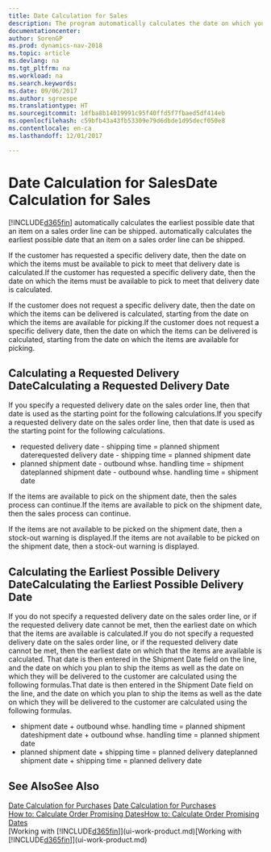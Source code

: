 ```yaml
---
title: Date Calculation for Sales
description: The program automatically calculates the date on which you must order an item to have it in inventory on a certain date. This is the date on which you can expect items ordered on a particular date to be available for picking.
documentationcenter: 
author: SorenGP
ms.prod: dynamics-nav-2018
ms.topic: article
ms.devlang: na
ms.tgt_pltfrm: na
ms.workload: na
ms.search.keywords: 
ms.date: 09/06/2017
ms.author: sgroespe
ms.translationtype: HT
ms.sourcegitcommit: 1dfba8b14019991c95f40ffd5f7fbaed5df414eb
ms.openlocfilehash: c59bfb43a43fb53309e79d6dbde1d95decf050e8
ms.contentlocale: en-ca
ms.lasthandoff: 12/01/2017

---
```

# <a name="date-calculation-for-sales"></a><span data-ttu-id="86ded-104">Date Calculation for Sales</span><span class="sxs-lookup"><span data-stu-id="86ded-104">Date Calculation for Sales</span></span>
[!INCLUDE[d365fin](includes/d365fin_md.md)]<span data-ttu-id="86ded-105"> automatically calculates the earliest possible date that an item on a sales order line can be shipped.</span><span class="sxs-lookup"><span data-stu-id="86ded-105"> automatically calculates the earliest possible date that an item on a sales order line can be shipped.</span></span>

<span data-ttu-id="86ded-106">If the customer has requested a specific delivery date, then the date on which the items must be available to pick to meet that delivery date is calculated.</span><span class="sxs-lookup"><span data-stu-id="86ded-106">If the customer has requested a specific delivery date, then the date on which the items must be available to pick to meet that delivery date is calculated.</span></span>

<span data-ttu-id="86ded-107">If the customer does not request a specific delivery date, then the date on which the items can be delivered is calculated, starting from the date on which the items are available for picking.</span><span class="sxs-lookup"><span data-stu-id="86ded-107">If the customer does not request a specific delivery date, then the date on which the items can be delivered is calculated, starting from the date on which the items are available for picking.</span></span>

## <a name="calculating-a-requested-delivery-date"></a><span data-ttu-id="86ded-108">Calculating a Requested Delivery Date</span><span class="sxs-lookup"><span data-stu-id="86ded-108">Calculating a Requested Delivery Date</span></span>
<span data-ttu-id="86ded-109">If you specify a requested delivery date on the sales order line, then that date is used as the starting point for the following calculations.</span><span class="sxs-lookup"><span data-stu-id="86ded-109">If you specify a requested delivery date on the sales order line, then that date is used as the starting point for the following calculations.</span></span>

- <span data-ttu-id="86ded-110">requested delivery date - shipping time = planned shipment date</span><span class="sxs-lookup"><span data-stu-id="86ded-110">requested delivery date - shipping time = planned shipment date</span></span>
- <span data-ttu-id="86ded-111">planned shipment date - outbound whse. handling time = shipment date</span><span class="sxs-lookup"><span data-stu-id="86ded-111">planned shipment date - outbound whse. handling time = shipment date</span></span>

<span data-ttu-id="86ded-112">If the items are available to pick on the shipment date, then the sales process can continue.</span><span class="sxs-lookup"><span data-stu-id="86ded-112">If the items are available to pick on the shipment date, then the sales process can continue.</span></span>

<span data-ttu-id="86ded-113">If the items are not available to be picked on the shipment date, then a stock-out warning is displayed.</span><span class="sxs-lookup"><span data-stu-id="86ded-113">If the items are not available to be picked on the shipment date, then a stock-out warning is displayed.</span></span>

## <a name="calculating-the-earliest-possible-delivery-date"></a><span data-ttu-id="86ded-114">Calculating the Earliest Possible Delivery Date</span><span class="sxs-lookup"><span data-stu-id="86ded-114">Calculating the Earliest Possible Delivery Date</span></span>
<span data-ttu-id="86ded-115">If you do not specify a requested delivery date on the sales order line, or if the requested delivery date cannot be met, then the earliest date on which that the items are available is calculated.</span><span class="sxs-lookup"><span data-stu-id="86ded-115">If you do not specify a requested delivery date on the sales order line, or if the requested delivery date cannot be met, then the earliest date on which that the items are available is calculated.</span></span> <span data-ttu-id="86ded-116">That date is then entered in the Shipment Date field on the line, and the date on which you plan to ship the items as well as the date on which they will be delivered to the customer are calculated using the following formulas.</span><span class="sxs-lookup"><span data-stu-id="86ded-116">That date is then entered in the Shipment Date field on the line, and the date on which you plan to ship the items as well as the date on which they will be delivered to the customer are calculated using the following formulas.</span></span>

- <span data-ttu-id="86ded-117">shipment date + outbound whse. handling time = planned shipment date</span><span class="sxs-lookup"><span data-stu-id="86ded-117">shipment date + outbound whse. handling time = planned shipment date</span></span>
- <span data-ttu-id="86ded-118">planned shipment date + shipping time = planned delivery date</span><span class="sxs-lookup"><span data-stu-id="86ded-118">planned shipment date + shipping time = planned delivery date</span></span>


## <a name="see-also"></a><span data-ttu-id="86ded-119">See Also</span><span class="sxs-lookup"><span data-stu-id="86ded-119">See Also</span></span>  
 <span data-ttu-id="86ded-120">[Date Calculation for Purchases](purchasing-date-calculation-for-purchases.md) </span><span class="sxs-lookup"><span data-stu-id="86ded-120">[Date Calculation for Purchases](purchasing-date-calculation-for-purchases.md) </span></span>  
 [<span data-ttu-id="86ded-121">How to: Calculate Order Promising Dates</span><span class="sxs-lookup"><span data-stu-id="86ded-121">How to: Calculate Order Promising Dates</span></span>](sales-how-to-calculate-order-promising-dates.md)  
 <span data-ttu-id="86ded-122">[Working with [!INCLUDE[d365fin](includes/d365fin_md.md)]](ui-work-product.md)</span><span class="sxs-lookup"><span data-stu-id="86ded-122">[Working with [!INCLUDE[d365fin](includes/d365fin_md.md)]](ui-work-product.md)</span></span>

